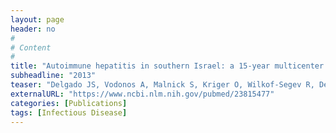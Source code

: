```yaml
---
layout: page
header: no
#
# Content
#
title: "Autoimmune hepatitis in southern Israel: a 15-year multicenter study."
subheadline: "2013"
teaser: "Delgado JS, Vodonos A, Malnick S, Kriger O, Wilkof-Segev R, Delgado B, Novack V, Rosenthal A, Menachem Y, Melzer E, Fich A."
externalURL: "https://www.ncbi.nlm.nih.gov/pubmed/23815477"
categories: [Publications]
tags: [Infectious Disease]
---
```


